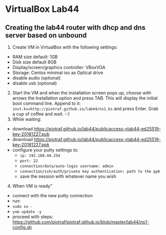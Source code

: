 # VirtualBox Lab44
## Creating the lab44 router with dhcp and dns server based on unbound
1. Create VM in VirtualBox with the following settings:
 * RAM size default: 1GB
 * Disk size default 8GB
 * Display/screen/graphics controller: VBoxVGA
 * Storage: Centos minimal iso as Optical drive
 * disable audio (optional)
 * disable usb (optional)
2. Start the VM and when the installation screen pops up, choose with arrows the Installation option and press TAB. This will display the initial boot command line. Append to it: 
```inst.ks=http://piotraf.github.io/lab44/ns1.ks```
and press Enter. Grab a cup of coffee and wait. :-)
3. While waiting:
* download https://piotraf.github.io/lab44/publicaccess-vlab44-ed25519-key-20181227.pub
* download https://piotraf.github.io/lab44/publicaccess-vlab44-ed25519-key-20181227.ppk
* configure your putty settings to:
  * ```ip: 192.168.44.254```
  * ```port: 22```
  * ```connection/data/auto-login username: admin```
  * ```connection/ssh/auth/private key authentication: path to the ppk```
  * save the session with whatever name you wish
 4. When VM is ready"
 * connect with the new putty connection
 * run:
  * ```sudo su -```
  * ```yum update -y```
  * proceed with steps: https://github.com/piotraf/piotraf.github.io/blob/master/lab44/ns1-config.sh
  
  
  
  
